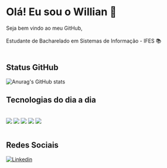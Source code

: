 # Olá! Eu sou o Willian 👋
Seja bem vindo ao meu GitHub,<br/><br/>
Estudante de Bacharelado em Sistemas de Informação - IFES 📚<br/> <br/>


## Status GitHub
![Anurag's GitHub stats](https://github-readme-stats.vercel.app/api?username=willianvaneli&count_private=true&show_icons=true&theme=radical)

## Tecnologias do dia a dia

<div style="display: inline_block"><br/>
  <img align="center" src="https://img.shields.io/badge/PostgreSQL-E34F26?style=for-the-badge&color=green&logo=html5&logoColor=white" />
  <img align="center" src="https://img.shields.io/badge/Docker-1572B6?style=for-the-badge&color=yellow&logo=css3&logoColor=white" />
  <img align="center" src="https://img.shields.io/badge/PHP-777BB4?style=for-the-badge&color=green&logo=php&logoColor=white" />
  <img align="center" src="https://img.shields.io/badge/Laravel-F7DF1E?style=for-the-badge&color=yellow&logo=javascript&logoColor=white" />
  <img align="center" src="https://img.shields.io/badge/JavaScript-20232A?style=for-the-badge&color=green&logo=react&logoColor=white" />
  
</div>

<br/>

## Redes Sociais
[![Linkedin](https://img.shields.io/badge/LinkedIn-0077B5?style=for-the-badge&logo=linkedin&logoColor=white)](https://www.linkedin.com/in/willian-vaneli-3177a853/)
